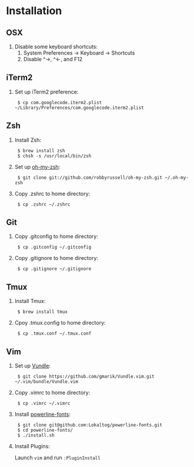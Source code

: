 Installation
=======
OSX
-------
1. Disable some keyboard shortcuts:
    1. System Preferences -> Keyboard -> Shortcuts
    2. Disable ^→, ^←, and F12

iTerm2
-------
1. Set up iTerm2 preference:

        $ cp com.googlecode.iterm2.plist ~/Library/Preferences/com.googlecode.iterm2.plist

Zsh
-------
1. Install Zsh:

        $ brew install zsh
        $ chsh -s /usr/local/bin/zsh
2. Set up [oh-my-zsh](https://github.com/robbyrussell/oh-my-zsh):

        $ git clone git://github.com/robbyrussell/oh-my-zsh.git ~/.oh-my-zsh
3. Copy .zshrc to home directory:

        $ cp .zshrc ~/.zshrc

Git
-------
1. Copy .gitconfig to home directory:

        $ cp .gitconfig ~/.gitconfig
2. Copy .gitignore to home directory:

        $ cp .gitignore ~/.gitignore

Tmux
-------
1. Install Tmux:

        $ brew install tmux
2. Cpoy .tmux.config to home directory:

        $ cp .tmux.conf ~/.tmux.conf

Vim
-------
1. Set up [Vundle](https://github.com/gmarik/Vundle.vim):

        $ git clone https://github.com/gmarik/Vundle.vim.git ~/.vim/bundle/Vundle.vim
2. Copy .vimrc to home directory:

        $ cp .vimrc ~/.vimrc
3. Install [powerline-fonts](https://github.com/Lokaltog/powerline-fonts):

        $ git clone git@github.com:Lokaltog/powerline-fonts.git
        $ cd powerline-fonts/
        $ ./install.sh
4. Install Plugins:

    Launch `vim` and run `:PluginInstall`
